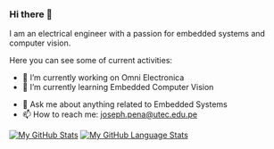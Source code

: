 ### Hi there 👋
I am an electrical engineer with a passion for embedded systems and computer vision.

Here you can see some of current activities:
- 🔭 I’m currently working on Omni Electronica
- 🌱 I’m currently learning Embedded Computer Vision
<!-- - 👯 I’m looking to collaborate on ... -->
<!-- - 🤔 I’m looking for help with ...-->
- 💬 Ask me about anything related to Embedded Systems
- 📫 How to reach me: joseph.pena@utec.edu.pe
<!-- - 😄 Pronouns: ... -->
<!-- - ⚡ Fun fact: -->

<!--
**JosephPenaQuino/JosephPenaQuino** is a ✨ _special_ ✨ repository because its `README.md` (this file) appears on your GitHub profile.

Here are some ideas to get you started:

- 🔭 I’m currently working on ...
- 🌱 I’m currently learning ...
- 👯 I’m looking to collaborate on ...
- 🤔 I’m looking for help with ...
- 💬 Ask me about ...
- 📫 How to reach me: ...
- 😄 Pronouns: ...
- ⚡ Fun fact: ...
-->

[![My GitHub Stats](https://github-readme-stats.vercel.app/api/?username=JosephPenaQuino&count_private=true&theme=tokyonight&showicons=true)]()
[![My GitHub Language Stats](https://github-readme-stats.vercel.app/api/top-langs/?username=JosephPenaQuino&langs_count=5&theme=tokyonight)]()
